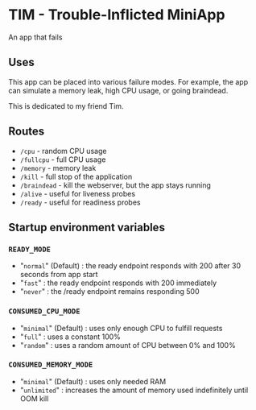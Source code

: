 # TIM - Trouble-Inflicted MiniApp
An app that fails

## Uses
This app can be placed into various failure modes. For example, the app can simulate a memory leak, high CPU usage, or going braindead.

This is dedicated to my friend Tim.

## Routes

* `/cpu` - random CPU usage
* `/fullcpu` - full CPU usage
* `/memory` - memory leak
* `/kill` - full stop of the application
* `/braindead` - kill the webserver, but the app stays running
* `/alive` - useful for liveness probes
* `/ready` - useful for readiness probes

## Startup environment variables
### `READY_MODE`
* "`normal`" (Default) : the ready endpoint responds with 200 after 30 seconds from app start
* "`fast`" : the ready endpoint responds with 200 immediately
* "`never`" : the /ready endpoint remains responding 500

### `CONSUMED_CPU_MODE`
* "`minimal`" (Default) : uses only enough CPU to fulfill requests
* "`full`" : uses a constant 100%
* "`random`" : uses a random amount of CPU between 0% and 100%

### `CONSUMED_MEMORY_MODE`
* "`minimal`" (Default) : uses only needed RAM
* "`unlimited`" : increases the amount of memory used indefinitely until OOM kill